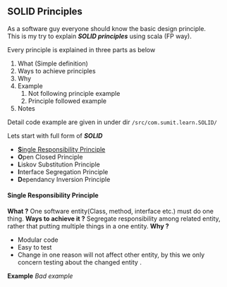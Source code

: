 
SOLID Principles  
-  
As a software guy everyone should know the basic design principle.  
This is my try to explain ***SOLID principles*** using scala (FP way).

Every principle is explained in three parts as below 

 1. What  (Simple definition)
 2. Ways to achieve principles 
 3. Why 
 4. Example
	 1. Not following principle example 
	 2. Principle followed example
 5. Notes
 
 Detail code example are given in under  dir `/src/com.sumit.learn.SOLID/`

Lets start with full form of ***SOLID*** 

 - [**S**ingle Responsibility Principle](#**Single-Responsibility-Principle**)
 -  **O**pen Closed Principle
 - **L**iskov Substitution Principle
 - **I**nterface Segregation Principle
 - **D**ependancy Inversion Principle

  

#### Single Responsibility Principle
 
**What ?**
One software entity(Class, method, interface etc.) must do one thing.
**Ways to achieve it ?**
Segregate responsibility among related entity, rather that putting
multiple things in a one entity.
**Why ?**
 - Modular code
 - Easy to test
 - Change in one reason will not affect other entity, by this we only concern
	 testing about the changed entity .

**Example**
	*Bad example*
	
